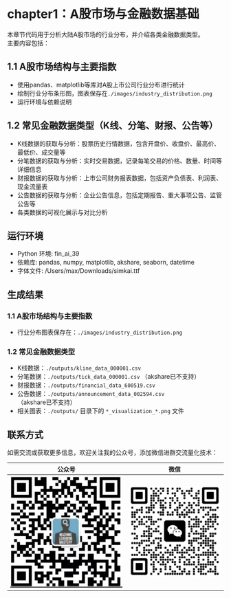 # chapter1：A股市场与金融数据基础

本章节代码用于分析大陆A股市场的行业分布，并介绍各类金融数据类型。  
主要内容包括：  

## 1.1 A股市场结构与主要指数
- 使用pandas、matplotlib等库对A股上市公司行业分布进行统计
- 绘制行业分布条形图，图表保存在`./images/industry_distribution.png`
- 运行环境与依赖说明

## 1.2 常见金融数据类型（K线、分笔、财报、公告等）
- K线数据的获取与分析：股票历史行情数据，包含开盘价、收盘价、最高价、最低价、成交量等
- 分笔数据的获取与分析：实时交易数据，记录每笔交易的价格、数量、时间等详细信息
- 财报数据的获取与分析：上市公司财务报表数据，包括资产负债表、利润表、现金流量表
- 公告数据的获取与分析：企业公告信息，包括定期报告、重大事项公告、监管公告等
- 各类数据的可视化展示与对比分析

## 运行环境
- Python 环境: fin_ai_39
- 依赖库: pandas, numpy, matplotlib, akshare, seaborn, datetime
- 字体文件: /Users/max/Downloads/simkai.ttf

## 生成结果

### 1.1 A股市场结构与主要指数
- 行业分布图表保存在：`./images/industry_distribution.png`

### 1.2 常见金融数据类型  
- K线数据：`./outputs/kline_data_000001.csv`
- 分笔数据：`./outputs/tick_data_000001.csv` （akshare已不支持）
- 财报数据：`./outputs/financial_data_600519.csv`
- 公告数据：`./outputs/announcement_data_002594.csv` （akshare已不支持）
- 相关图表：`./outputs/` 目录下的 `*_visualization_*.png` 文件

## 联系方式

如需交流或获取更多信息，欢迎关注我的公众号，添加微信进群交流量化技术：

| 公众号 | 微信 |
| :----: | :--: |
| ![](png/gzh.png) | ![](png/wchat.png) |
